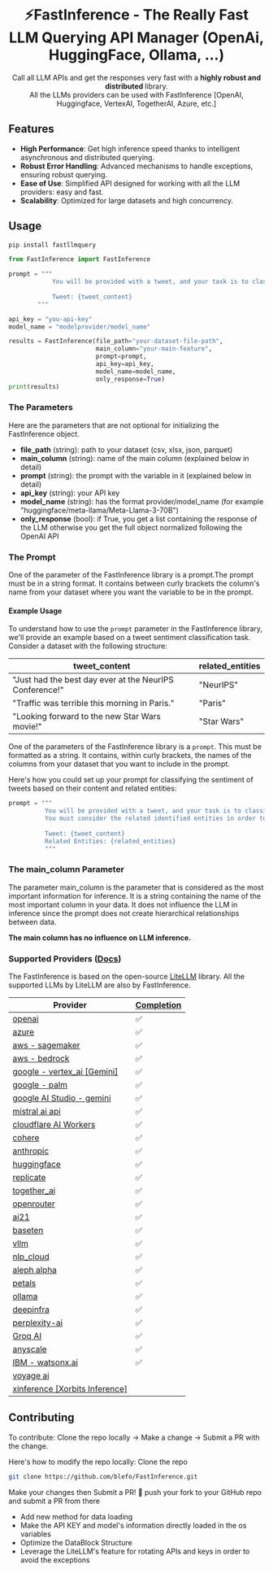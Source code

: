 <h1 align="center">
        ⚡FastInference - The Really Fast LLM Querying API Manager (OpenAi, HuggingFace, Ollama, ...)
</h1>
<p align="center">
            <p align="center">Call all LLM APIs and get the responses very fast with a <b> highly robust and distributed </b> library. <br>
            All the LLMs providers can be used with FastInference  [OpenAI, Huggingface, VertexAI, TogetherAI, Azure, etc.]
</p>

## Features

- **High Performance**: Get high inference speed thanks to intelligent asynchronous and distributed querying.
- **Robust Error Handling**: Advanced mechanisms to handle exceptions, ensuring robust querying.
- **Ease of Use**: Simplified API designed for working with all the LLM providers: easy and fast.
- **Scalability**: Optimized for large datasets and high concurrency.

## Usage

```bash
pip install fastllmquery
```

```python
from FastInference import FastInference

prompt = """
            You will be provided with a tweet, and your task is to classify its sentiment as positive, neutral, or negative.
            
            Tweet: {tweet_content}
        """

api_key = "you-api-key"
model_name = "modelprovider/model_name"

results = FastInference(file_path="your-dataset-file-path", 
                        main_column="your-main-feature", 
                        prompt=prompt, 
                        api_key=api_key,
                        model_name=model_name, 
                        only_response=True)
print(results)
```

### The Parameters
Here are the parameters that are not optional for initializing the FastInference object.
* **file_path** (string): path to your dataset (csv, xlsx, json, parquet)
* **main_column** (string): name of the main column (explained below in detail)
* **prompt** (string): the prompt with the variable in it (explained below in detail)
* **api_key** (string): your API key
* **model_name** (string): has the format provider/model_name (for example "huggingface/meta-llama/Meta-Llama-3-70B")
* **only_response** (bool): if True, you get a list containing the response of the LLM otherwise you get the full object normalized following the OpenAI API



### The Prompt
One of the parameter of the FastInference library is a prompt.The prompt must be in a string format.
It contains between curly brackets the column's name from your dataset where you want the variable to be in the prompt.

#### Example Usage
To understand how to use the `prompt` parameter in the FastInference library, we'll provide an example based on a tweet sentiment classification task. Consider a dataset with the following structure:

| tweet_content                                           | related_entities |
|---------------------------------------------------------|------------------|
| "Just had the best day ever at the NeurIPS Conference!" | "NeurIPS"        |
| "Traffic was terrible this morning in Paris."           | "Paris"          |
| "Looking forward to the new Star Wars movie!"           | "Star Wars"      |

One of the parameters of the FastInference library is a `prompt`. This must be formatted as a string. It contains, within curly brackets, the names of the columns from your dataset that you want to include in the prompt.

Here's how you could set up your prompt for classifying the sentiment of tweets based on their content and related entities:

```python
prompt = """
          You will be provided with a tweet, and your task is to classify its sentiment as positive, neutral, or negative.
          You must consider the related identified entities in order to make a good decision.
          
          Tweet: {tweet_content}
          Related Entities: {related_entities}
          """
```

### The main_column Parameter
The parameter main_column is the parameter that is considered as the most important information for inference.
It is a string containing the name of the most important column in your data.
It does not influence the LLM in inference since the prompt does not create hierarchical relationships between data.

**The main column has no influence on LLM inference.**


### Supported Providers ([Docs](https://docs.litellm.ai/docs/providers))

The FastInference is based on the open-source [LiteLLM](https://github.com/BerriAI/litellm/blob/main/README.md) library. All the supported LLMs by LiteLLM are also by FastInference.

| Provider                                                                            | [Completion](https://docs.litellm.ai/docs/#basic-usage) |
| ----------------------------------------------------------------------------------- | ------------------------------------------------------- |
| [openai](https://docs.litellm.ai/docs/providers/openai)                             | ✅                                                      |
| [azure](https://docs.litellm.ai/docs/providers/azure)                               | ✅                                                      |
| [aws - sagemaker](https://docs.litellm.ai/docs/providers/aws_sagemaker)             | ✅                                                      |
| [aws - bedrock](https://docs.litellm.ai/docs/providers/bedrock)                     | ✅                                                      |
| [google - vertex_ai [Gemini]](https://docs.litellm.ai/docs/providers/vertex)        | ✅                                                      |
| [google - palm](https://docs.litellm.ai/docs/providers/palm)                        | ✅                                                      |
| [google AI Studio - gemini](https://docs.litellm.ai/docs/providers/gemini)          | ✅                                                      |
| [mistral ai api](https://docs.litellm.ai/docs/providers/mistral)                    | ✅                                                      |
| [cloudflare AI Workers](https://docs.litellm.ai/docs/providers/cloudflare_workers)  | ✅                                                      |
| [cohere](https://docs.litellm.ai/docs/providers/cohere)                             | ✅                                                      |
| [anthropic](https://docs.litellm.ai/docs/providers/anthropic)                       | ✅                                                      |
| [huggingface](https://docs.litellm.ai/docs/providers/huggingface)                   | ✅                                                      |
| [replicate](https://docs.litellm.ai/docs/providers/replicate)                       | ✅                                                      |
| [together_ai](https://docs.litellm.ai/docs/providers/togetherai)                    | ✅                                                      |
| [openrouter](https://docs.litellm.ai/docs/providers/openrouter)                     | ✅                                                      |
| [ai21](https://docs.litellm.ai/docs/providers/ai21)                                 | ✅                                                      |
| [baseten](https://docs.litellm.ai/docs/providers/baseten)                           | ✅                                                      |
| [vllm](https://docs.litellm.ai/docs/providers/vllm)                                 | ✅                                                      |
| [nlp_cloud](https://docs.litellm.ai/docs/providers/nlp_cloud)                       | ✅                                                      |
| [aleph alpha](https://docs.litellm.ai/docs/providers/aleph_alpha)                   | ✅                                                      |
| [petals](https://docs.litellm.ai/docs/providers/petals)                             | ✅                                                      |
| [ollama](https://docs.litellm.ai/docs/providers/ollama)                             | ✅                                                      |
| [deepinfra](https://docs.litellm.ai/docs/providers/deepinfra)                       | ✅                                                      |
| [perplexity-ai](https://docs.litellm.ai/docs/providers/perplexity)                  | ✅                                                      |
| [Groq AI](https://docs.litellm.ai/docs/providers/groq)                              | ✅                                                      |
| [anyscale](https://docs.litellm.ai/docs/providers/anyscale)                         | ✅                                                      |
| [IBM - watsonx.ai](https://docs.litellm.ai/docs/providers/watsonx)                  | ✅                                                      |
| [voyage ai](https://docs.litellm.ai/docs/providers/voyage)                          |                                                         |
| [xinference [Xorbits Inference]](https://docs.litellm.ai/docs/providers/xinference) |                                                         |

## Contributing

To contribute: Clone the repo locally -> Make a change -> Submit a PR with the change.

Here's how to modify the repo locally: Clone the repo

```bash
git clone https://github.com/blefo/FastInference.git
```

Make your changes then Submit a PR! 🚀
push your fork to your GitHub repo and submit a PR from there

- Add new method for data loading
- Make the API KEY and model's information directly loaded in the os variables
- Optimize the DataBlock Structure
- Leverage the LiteLLM's feature for rotating APIs and keys in order to avoid the exceptions 
